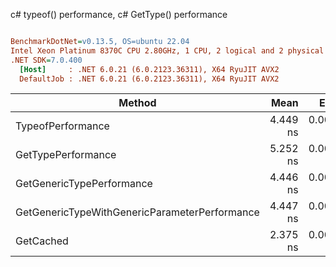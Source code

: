 c# typeof() performance, c# GetType() performance
``` ini

BenchmarkDotNet=v0.13.5, OS=ubuntu 22.04
Intel Xeon Platinum 8370C CPU 2.80GHz, 1 CPU, 2 logical and 2 physical cores
.NET SDK=7.0.400
  [Host]     : .NET 6.0.21 (6.0.2123.36311), X64 RyuJIT AVX2
  DefaultJob : .NET 6.0.21 (6.0.2123.36311), X64 RyuJIT AVX2


```
|                                        Method |     Mean |     Error |    StdDev | Allocated |
|---------------------------------------------- |---------:|----------:|----------:|----------:|
|                             TypeofPerformance | 4.449 ns | 0.0009 ns | 0.0008 ns |         - |
|                            GetTypePerformance | 5.252 ns | 0.0010 ns | 0.0009 ns |         - |
|                     GetGenericTypePerformance | 4.446 ns | 0.0007 ns | 0.0006 ns |         - |
| GetGenericTypeWithGenericParameterPerformance | 4.447 ns | 0.0012 ns | 0.0011 ns |         - |
|                                     GetCached | 2.375 ns | 0.0042 ns | 0.0037 ns |         - |
